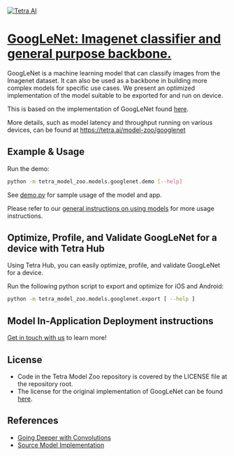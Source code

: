 [![Tetra AI](https://tetra-public-assets.s3.us-west-2.amazonaws.com/model-zoo/logo.svg)](https://tetra.ai/)


# [GoogLeNet: Imagenet classifier and general purpose backbone.](https://tetra.ai/model-zoo/googlenet)

GoogLeNet is a machine learning model that can classify images from the Imagenet dataset. It can also be used as a backbone in building more complex models for specific use cases. We present an optimized implementation of the model suitable to be exported for and run on device.

This is based on the implementation of GoogLeNet found [here](https://github.com/pytorch/vision/blob/main/torchvision/models/googlenet.py).

More details, such as model latency and throughput running on various devices, can be found at https://tetra.ai/model-zoo/googlenet


## Example & Usage

Run the demo:
```bash
python -m tetra_model_zoo.models.googlenet.demo [--help]
```

See [demo.py](demo.py) for sample usage of the model and app.

Please refer to our [general instructions on using models](../../#tetra-model-zoo) for more usage instructions.


## Optimize, Profile, and Validate GoogLeNet for a device with Tetra Hub
Using Tetra Hub, you can easily optimize, profile, and validate GoogLeNet for a device.

Run the following python script to export and optimize for iOS and Android:
```bash
python -m tetra_model_zoo.models.googlenet.export [ --help ]
```

## Model In-Application Deployment instructions
<a href="mailto:support@tetra.ai?subject=Request Access for Tetra Hub&body=Interest in using GoogLeNet in model zoo for deploying on-device.">Get in touch with us</a> to learn more!


## License
- Code in the Tetra Model Zoo repository is covered by the LICENSE file at the repository root.
- The license for the original implementation of GoogLeNet can be found [here](https://github.com/pytorch/vision/blob/main/LICENSE).


## References
* [Going Deeper with Convolutions](https://arxiv.org/abs/1409.4842)
* [Source Model Implementation](https://github.com/pytorch/vision/blob/main/torchvision/models/googlenet.py)

